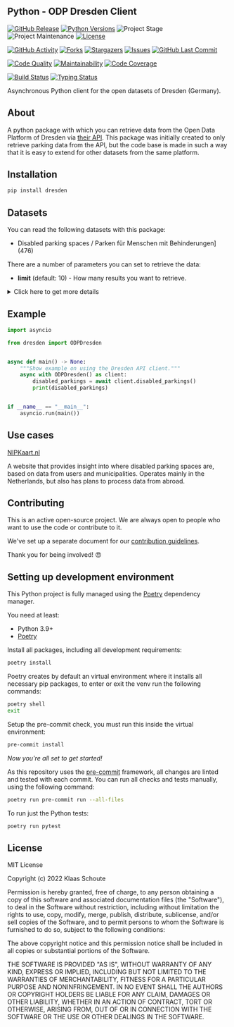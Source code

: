 ## Python - ODP Dresden Client

<!-- PROJECT SHIELDS -->
[![GitHub Release][releases-shield]][releases]
[![Python Versions][python-versions-shield]][pypi]
![Project Stage][project-stage-shield]
![Project Maintenance][maintenance-shield]
[![License][license-shield]](LICENSE)

[![GitHub Activity][commits-shield]][commits-url]
[![Forks][forks-shield]][forks-url]
[![Stargazers][stars-shield]][stars-url]
[![Issues][issues-shield]][issues-url]
[![GitHub Last Commit][last-commit-shield]][commits-url]

[![Code Quality][code-quality-shield]][code-quality]
[![Maintainability][maintainability-shield]][maintainability-url]
[![Code Coverage][codecov-shield]][codecov-url]

[![Build Status][build-shield]][build-url]
[![Typing Status][typing-shield]][typing-url]

Asynchronous Python client for the open datasets of Dresden (Germany).

## About

A python package with which you can retrieve data from the Open Data Platform of Dresden via [their API][api]. This package was initially created to only retrieve parking data from the API, but the code base is made in such a way that it is easy to extend for other datasets from the same platform.

## Installation

```bash
pip install dresden
```

## Datasets

You can read the following datasets with this package:

- Disabled parking spaces / Parken für Menschen mit Behinderungen] (476)

There are a number of parameters you can set to retrieve the data:

- **limit** (default: 10) - How many results you want to retrieve.

<details>
    <summary>Click here to get more details</summary>

### Disabled parking spaces

| Variable | Type | Description |
| :------- | :--- | :---------- |
| `entry_id` | integer | The ID of the disabled parking spot |
| `number` | integer | The number of parking spots on this location |
| `usage_time` | string | Some locations have window times where the location is only specific for disabled parking, outside these times everyone is allowed to park there |
| `photo` | string | URL that points to a photo that shows where the location is |
| `created_at` | datetime | The date when this location was added to the dataset |
| `longitude` | float | The longitude of the parking spot |
| `latitude` | float | The latitude of the parking spot |

</details>

## Example

```python
import asyncio

from dresden import ODPDresden


async def main() -> None:
    """Show example on using the Dresden API client."""
    async with ODPDresden() as client:
        disabled_parkings = await client.disabled_parkings()
        print(disabled_parkings)


if __name__ == "__main__":
    asyncio.run(main())
```

## Use cases

[NIPKaart.nl][nipkaart]

A website that provides insight into where disabled parking spaces are, based on
data from users and municipalities. Operates mainly in the Netherlands, but also
has plans to process data from abroad.

## Contributing

This is an active open-source project. We are always open to people who want to
use the code or contribute to it.

We've set up a separate document for our
[contribution guidelines](CONTRIBUTING.md).

Thank you for being involved! :heart_eyes:

## Setting up development environment

This Python project is fully managed using the [Poetry][poetry] dependency
manager.

You need at least:

- Python 3.9+
- [Poetry][poetry-install]

Install all packages, including all development requirements:

```bash
poetry install
```

Poetry creates by default an virtual environment where it installs all
necessary pip packages, to enter or exit the venv run the following commands:

```bash
poetry shell
exit
```

Setup the pre-commit check, you must run this inside the virtual environment:

```bash
pre-commit install
```

*Now you're all set to get started!*

As this repository uses the [pre-commit][pre-commit] framework, all changes
are linted and tested with each commit. You can run all checks and tests
manually, using the following command:

```bash
poetry run pre-commit run --all-files
```

To run just the Python tests:

```bash
poetry run pytest
```

## License

MIT License

Copyright (c) 2022 Klaas Schoute

Permission is hereby granted, free of charge, to any person obtaining a copy
of this software and associated documentation files (the "Software"), to deal
in the Software without restriction, including without limitation the rights
to use, copy, modify, merge, publish, distribute, sublicense, and/or sell
copies of the Software, and to permit persons to whom the Software is
furnished to do so, subject to the following conditions:

The above copyright notice and this permission notice shall be included in all
copies or substantial portions of the Software.

THE SOFTWARE IS PROVIDED "AS IS", WITHOUT WARRANTY OF ANY KIND, EXPRESS OR
IMPLIED, INCLUDING BUT NOT LIMITED TO THE WARRANTIES OF MERCHANTABILITY,
FITNESS FOR A PARTICULAR PURPOSE AND NONINFRINGEMENT. IN NO EVENT SHALL THE
AUTHORS OR COPYRIGHT HOLDERS BE LIABLE FOR ANY CLAIM, DAMAGES OR OTHER
LIABILITY, WHETHER IN AN ACTION OF CONTRACT, TORT OR OTHERWISE, ARISING FROM,
OUT OF OR IN CONNECTION WITH THE SOFTWARE OR THE USE OR OTHER DEALINGS IN THE
SOFTWARE.

[api]: https://opendata.dresden.de
[nipkaart]: https://www.nipkaart.nl

<!-- MARKDOWN LINKS & IMAGES -->
[build-shield]: https://github.com/klaasnicolaas/python-dresden/actions/workflows/tests.yaml/badge.svg
[build-url]: https://github.com/klaasnicolaas/python-dresden/actions/workflows/tests.yaml
[code-quality-shield]: https://img.shields.io/lgtm/grade/python/g/klaasnicolaas/python-dresden.svg?logo=lgtm&logoWidth=18
[code-quality]: https://lgtm.com/projects/g/klaasnicolaas/python-dresden/context:python
[commits-shield]: https://img.shields.io/github/commit-activity/y/klaasnicolaas/python-dresden.svg
[commits-url]: https://github.com/klaasnicolaas/python-dresden/commits/main
[codecov-shield]: https://codecov.io/gh/klaasnicolaas/python-dresden/branch/main/graph/badge.svg?token=3eJrHm0kV5
[codecov-url]: https://codecov.io/gh/klaasnicolaas/python-dresden
[forks-shield]: https://img.shields.io/github/forks/klaasnicolaas/python-dresden.svg
[forks-url]: https://github.com/klaasnicolaas/python-dresden/network/members
[issues-shield]: https://img.shields.io/github/issues/klaasnicolaas/python-dresden.svg
[issues-url]: https://github.com/klaasnicolaas/python-dresden/issues
[license-shield]: https://img.shields.io/github/license/klaasnicolaas/python-dresden.svg
[last-commit-shield]: https://img.shields.io/github/last-commit/klaasnicolaas/python-dresden.svg
[maintenance-shield]: https://img.shields.io/maintenance/yes/2022.svg
[maintainability-shield]: https://api.codeclimate.com/v1/badges/516ae9d66f0766a671d0/maintainability
[maintainability-url]: https://codeclimate.com/github/klaasnicolaas/python-dresden/maintainability
[project-stage-shield]: https://img.shields.io/badge/project%20stage-experimental-yellow.svg
[pypi]: https://pypi.org/project/dresden/
[python-versions-shield]: https://img.shields.io/pypi/pyversions/dresden
[typing-shield]: https://github.com/klaasnicolaas/python-dresden/actions/workflows/typing.yaml/badge.svg
[typing-url]: https://github.com/klaasnicolaas/python-dresden/actions/workflows/typing.yaml
[releases-shield]: https://img.shields.io/github/release/klaasnicolaas/python-dresden.svg
[releases]: https://github.com/klaasnicolaas/python-dresden/releases
[stars-shield]: https://img.shields.io/github/stars/klaasnicolaas/python-dresden.svg
[stars-url]: https://github.com/klaasnicolaas/python-dresden/stargazers

[poetry-install]: https://python-poetry.org/docs/#installation
[poetry]: https://python-poetry.org
[pre-commit]: https://pre-commit.com
